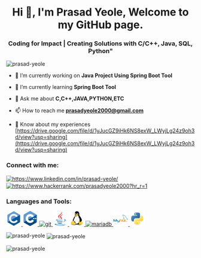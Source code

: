 <h1 align="center">Hi 👋, I'm Prasad Yeole, Welcome to my GitHub page.</h1>
<h3 align="center">Coding for Impact | Creating Solutions with C/C++, Java, SQL, Python"</h3>

<p align="left"> <img src="https://komarev.com/ghpvc/?username=prasad-yeole&label=Profile%20views&color=0e75b6&style=flat" alt="prasad-yeole" /> </p>

- 🔭 I’m currently working on **Java Project Using Spring Boot Tool**

- 🌱 I’m currently learning **Spring Boot Tool**

- 💬 Ask me about **C,C++,JAVA,PYTHON,ETC**

- 📫 How to reach me **prasadyeole2000@gmail.com**

- 📄 Know about my experiences [https://drive.google.com/file/d/1yJucGZ9iHk6NS8exW_LWyjLg24z9oh3d/view?usp=sharing](https://drive.google.com/file/d/1yJucGZ9iHk6NS8exW_LWyjLg24z9oh3d/view?usp=sharing)

<h3 align="left">Connect with me:</h3>
<p align="left">
<a href="https://linkedin.com/in/prasad-yeole/" target="blank"><img align="center" src="https://raw.githubusercontent.com/rahuldkjain/github-profile-readme-generator/master/src/images/icons/Social/linked-in-alt.svg" alt="https://www.linkedin.com/in/prasad-yeole/" height="30" width="40" /></a>
<a href="https://www.hackerrank.com/prasadyeole2000?hr_r=1" target="blank"><img align="center" src="https://raw.githubusercontent.com/rahuldkjain/github-profile-readme-generator/master/src/images/icons/Social/hackerrank.svg" alt="https://www.hackerrank.com/prasadyeole2000?hr_r=1" height="30" width="40" /></a>
</p>

<h3 align="left">Languages and Tools:</h3>
<p align="left"> <a href="https://www.cprogramming.com/" target="_blank" rel="noreferrer"> <img src="https://raw.githubusercontent.com/devicons/devicon/master/icons/c/c-original.svg" alt="c" width="40" height="40"/> </a> <a href="https://www.w3schools.com/cpp/" target="_blank" rel="noreferrer"> <img src="https://raw.githubusercontent.com/devicons/devicon/master/icons/cplusplus/cplusplus-original.svg" alt="cplusplus" width="40" height="40"/> </a> <a href="https://git-scm.com/" target="_blank" rel="noreferrer"> <img src="https://www.vectorlogo.zone/logos/git-scm/git-scm-icon.svg" alt="git" width="40" height="40"/> </a> <a href="https://www.java.com" target="_blank" rel="noreferrer"> <img src="https://raw.githubusercontent.com/devicons/devicon/master/icons/java/java-original.svg" alt="java" width="40" height="40"/> </a> <a href="https://www.linux.org/" target="_blank" rel="noreferrer"> <img src="https://raw.githubusercontent.com/devicons/devicon/master/icons/linux/linux-original.svg" alt="linux" width="40" height="40"/> </a> <a href="https://mariadb.org/" target="_blank" rel="noreferrer"> <img src="https://www.vectorlogo.zone/logos/mariadb/mariadb-icon.svg" alt="mariadb" width="40" height="40"/> </a> <a href="https://www.mysql.com/" target="_blank" rel="noreferrer"> <img src="https://raw.githubusercontent.com/devicons/devicon/master/icons/mysql/mysql-original-wordmark.svg" alt="mysql" width="40" height="40"/> </a> <a href="https://www.python.org" target="_blank" rel="noreferrer"> <img src="https://raw.githubusercontent.com/devicons/devicon/master/icons/python/python-original.svg" alt="python" width="40" height="40"/> </a> </p>

<p><img align="left" src="https://github-readme-stats.vercel.app/api/top-langs?username=prasad-yeole&show_icons=true&locale=en&layout=compact" alt="prasad-yeole" /></p>

<p>&nbsp;<img align="center" src="https://github-readme-stats.vercel.app/api?username=prasad-yeole&show_icons=true&locale=en" alt="prasad-yeole" /></p>

<p><img align="center" src="https://github-readme-streak-stats.herokuapp.com/?user=prasad-yeole&" alt="prasad-yeole" /></p>
